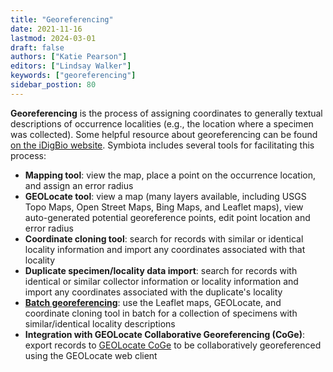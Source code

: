 ```yaml
---
title: "Georeferencing"
date: 2021-11-16
lastmod: 2024-03-01
draft: false
authors: ["Katie Pearson"]
editors: ["Lindsay Walker"]
keywords: ["georeferencing"]
sidebar_postion: 80
---
```


**Georeferencing** is the process of assigning coordinates to generally textual descriptions of occurrence localities (e.g., the location where a specimen was collected). Some helpful resource about georeferencing can be found [on the iDigBio website](https://www.idigbio.org/wiki/index.php/Georeferencing). Symbiota includes several tools for facilitating this process:

- **Mapping tool**: view the map, place a point on the occurrence location, and assign an error radius
- **GEOLocate tool**: view a map (many layers available, including USGS Topo Maps, Open Street Maps, Bing Maps, and Leaflet maps), view auto-generated potential georeference points, edit point location and error radius
- **Coordinate cloning tool**: search for records with similar or identical locality information and import any coordinates associated with that locality
- **Duplicate specimen/locality data import**: search for records with identical or similar collector information or locality information and import any coordinates associated with the duplicate's locality
- [**Batch georeferencing**](/Editor_Guide/Georeferencing/batch_georeferencing): use the Leaflet maps, GEOLocate, and coordinate cloning tool in batch for a collection of specimens with similar/identical locality descriptions
- **Integration with GEOLocate Collaborative Georeferencing (CoGe)**: export records to [GEOLocate CoGe](https://coge.geo-locate.org/) to be collaboratively georeferenced using the GEOLocate web client
